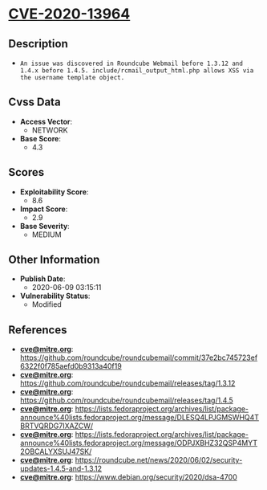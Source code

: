 
# [CVE-2020-13964](https://github.com/roundcube/roundcubemail/commit/37e2bc745723ef6322f0f785aefd0b9313a40f19)

## Description

- `An issue was discovered in Roundcube Webmail before 1.3.12 and 1.4.x before 1.4.5. include/rcmail_output_html.php allows XSS via the username template object.`

## Cvss Data

- **Access Vector**:
  - NETWORK
- **Base Score**:
  - 4.3

## Scores

- **Exploitability Score**:
  - 8.6
- **Impact Score**:
  - 2.9
- **Base Severity**:
  - MEDIUM

## Other Information

- **Publish Date**:
  - 2020-06-09 03:15:11
- **Vulnerability Status**:
  - Modified

## References

- **cve@mitre.org**: https://github.com/roundcube/roundcubemail/commit/37e2bc745723ef6322f0f785aefd0b9313a40f19
- **cve@mitre.org**: https://github.com/roundcube/roundcubemail/releases/tag/1.3.12
- **cve@mitre.org**: https://github.com/roundcube/roundcubemail/releases/tag/1.4.5
- **cve@mitre.org**: https://lists.fedoraproject.org/archives/list/package-announce%40lists.fedoraproject.org/message/DLESQ4LPJGMSWHQ4TBRTVQRDG7IXAZCW/
- **cve@mitre.org**: https://lists.fedoraproject.org/archives/list/package-announce%40lists.fedoraproject.org/message/ODPJXBHZ32QSP4MYT2OBCALYXSUJ47SK/
- **cve@mitre.org**: https://roundcube.net/news/2020/06/02/security-updates-1.4.5-and-1.3.12
- **cve@mitre.org**: https://www.debian.org/security/2020/dsa-4700
